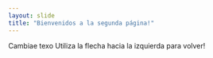 ```yaml
---
layout: slide
title: "Bienvenidos a la segunda página!"
---
```

Cambiae texo
Utiliza la flecha hacia la izquierda para volver!

